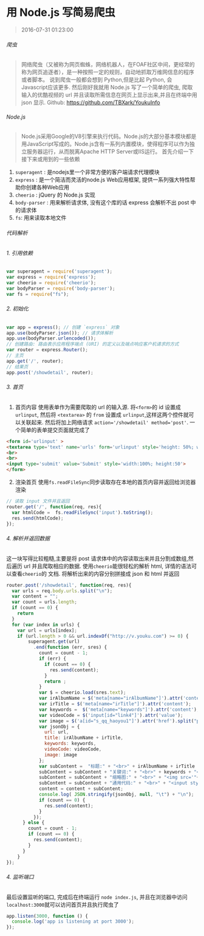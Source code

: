 # 用 Node.js 写简易爬虫
> 2016-07-31 01:23:00
###### 爬虫
> 网络爬虫（又被称为网页蜘蛛，网络机器人，在FOAF社区中间，更经常的称为网页追逐者），是一种按照一定的规则，自动地抓取万维网信息的程序或者脚本。
说到爬虫一般都会想到 Python,但是比起 Python, 会 Javascript应该更多.
然后刚好我就用 Node.js 写了一个简单的爬虫, 爬取输入的优酷视频的 url 并且读取所需信息在网页上显示出来,并且在终端中用 json 显示.
Github: https://github.com/TBXark/YoukuInfo
###### Node.js
> Node.js采用Google的V8引擎来执行代码。Node.js的大部分基本模块都是用JavaScript写成的。Node.js含有一系列内置模块，使得程序可以作为独立服务器运行，从而脱离Apache HTTP Server或IIS运行。
首先介绍一下接下来或用到的一些依赖
1. `superagent` : 是nodejs里一个非常方便的客户端请求代理模块
2. `express` : 是一个简洁而灵活的node.js Web应用框架, 提供一系列强大特性帮助你创建各种Web应用
3. `cheerio` : jQuery 的 Node.js 实现
4. `body-parser` : 用来解析请求体, 没有这个库的话 express 会解析不出 post 中的请求体
5. `fs`: 用来读取本地文件
###### 代码解析
###### 1. 引用依赖
```javascript
var superagent = require('superagent');
var express = require('express');
var cheerio = require('cheerio');
var bodyParser = require('body-parser');
var fs = require("fs");
```
###### 2. 初始化
```javascript
var app = express(); // 创建 `express` 对象
app.use(bodyParser.json()); // 请求体解析
app.use(bodyParser.urlencoded());
// 创建路由: 路由表示应用程序端点 (URI) 的定义以及端点响应客户机请求的方式
var router = express.Router();
// 主页
app.get('/', router);
// 结果页
app.post('/showdetail', router);
```
###### 3. 首页
1. 首页内容
使用表单作为需要爬取的 url 的输入源.
将`<form>`的 id 设置成`urlinput`, 然后将 `<textarea>` 的 `from` 设置成 `urlinput`,这样这两个控件就可以关联起来.
然后将加上网络请求 `action='/showdetail' method='post'`. 一个简单的表单提交页面就完成了
```html
<form id='urlinput' >
<textarea type='text' name='urls' form='urlinput' style='height: 50%; width:100%'></textarea>
<br>
<br>
<input type='submit' value='Submit' style='width:100%; height:50'>
</form>
```
2. 渲染首页
使用`fs.readFileSync`同步读取存在本地的首页内容并返回给浏览器渲染
```javascript
// 读取 input 文件并且返回
router.get('/', function(req, res){
  var htmlCode =  fs.readFileSync('input').toString();
  res.send(htmlCode);
});
```
###### 4. 解析并返回数据
这一块写得比较粗糙,主要是将 post 请求体中的内容读取出来并且分割成数组,然后遍历 url 并且爬取相应的数据.
使用`cheerio`能很轻松的解析 html, 详情的语法可以查看`cheerio`的 文档.
将解析出来的内容分别拼接成 json 和 html 并返回
```javascript
router.post('/showdetail', function(req, res){
  var urls = req.body.urls.split("\n");
  var content = "";
  var count = urls.length;
  if (count == 0) {
    return
  }
  for (var index in urls) {
    var url = urls[index];
    if (url.length > 0 && url.indexOf("http://v.youku.com") >= 0) {
        superagent.get(url)
          .end(function (err, sres) {
            count = count - 1;
            if (err) {
              if (count == 0) {
                res.send(content);
              }
              return ;
            }
            var $ = cheerio.load(sres.text);
            var irAlbumName = $('meta[name="irAlbumName"]').attr('content');
            var irTitle = $('meta[name="irTitle"]').attr('content');
            var keywords =  $('meta[name="keywords"]').attr('content');
            var videoCode = $('input[id="link4"]').attr('value');
            var image = $('a[id="s_qq_haoyou1"]').attr('href').split("pics=")[1].split("&")[0].replace("5420", "5410");
            var jsonObj = {
              url: url,
              title: irAlbumName + irTitle,
              keywords: keywords,
              videoCode: videoCode,
              image: image
            };
            var subContent =  "标题:" + "<br>" + irAlbumName + irTitle + "<br>" + "<br>";
            subContent = subContent + "关键词:" + "<br>" + keywords + "<br>" + "<br>";
            subContent = subContent + "缩略图:" + "<br>" + "<img src='"+image+"' />" + "<br>" + "<br>";
            subContent = subContent + "通用代码:" + "<br>" + "<input style='width:100%' value=\'" + videoCode  + "\'</input>" + "<br>" +"<br>" + "<br>" + "<br>";;
            content = content + subContent;
            console.log( JSON.stringify(jsonObj, null, "\t") + "\n");
            if (count == 0) {
              res.send(content);
            }
          });
      } else {
        count = count - 1;
        if (count == 0) {
          res.send(content);
        }
      }
    }
});
```
###### 4. 监听端口
最后设置监听的端口, 完成后在终端运行 `node index.js`, 并且在浏览器中访问 `localhost:3000`就可以访问首页并且执行爬虫了
```javascript
app.listen(3000, function () {
  console.log('app is listening at port 3000');
});
```